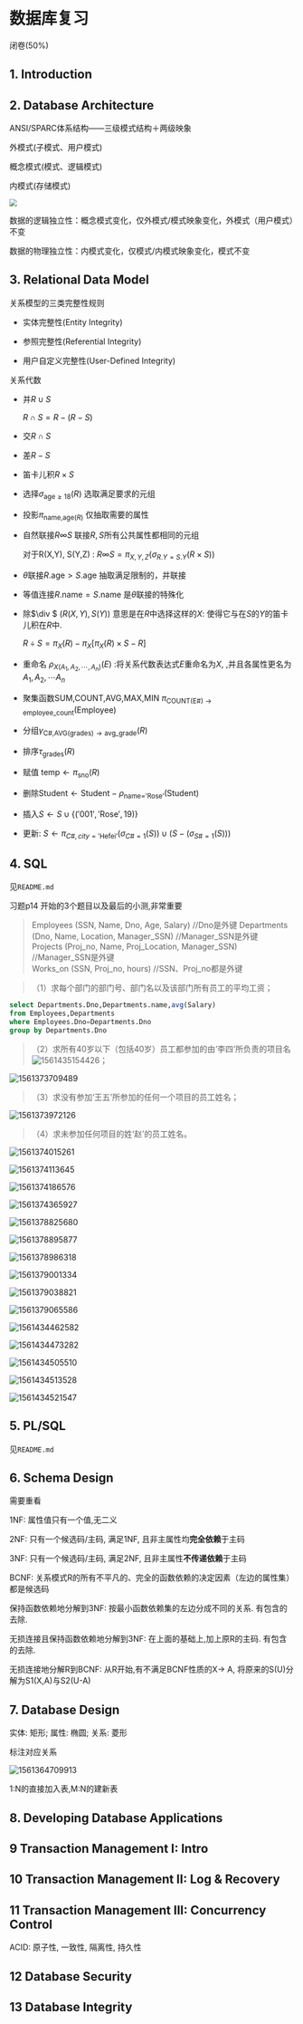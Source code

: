 # 数据库复习

闭卷(50%)

## 1. Introduction

## 2. Database Architecture

ANSI/SPARC体系结构——三级模式结构＋两级映象

外模式(子模式、用户模式)

概念模式(模式、逻辑模式)

内模式(存储模式)

<img src="README.assets/1551744848106.png" style="zoom:80%">

数据的逻辑独立性：概念模式变化，仅外模式/模式映象变化，外模式（用户模式）不变

数据的物理独立性：内模式变化，仅模式/内模式映象变化，模式不变

## 3. Relational Data Model

关系模型的三类完整性规则

- 实体完整性(Entity Integrity)

- 参照完整性(Referential Integrity)

- 用户自定义完整性(User-Defined Integrity)



关系代数

- 并$R \cup S$

  $R\cap S=R-(R-S)$

- 交$R \cap S$	

- 差$R - S$	

- 笛卡儿积$R \times S$

- 选择$\sigma_{\text{age}\ge 18 }(R)$	选取满足要求的元组

- 投影$\pi_{\text{name,age}(R)}$	仅抽取需要的属性

- 自然联接$R \infty S$	联接$R,S$所有公共属性都相同的元组	

  对于R(X,Y), S(Y,Z) : $R\infty S=\pi_{X,Y,Z}(\sigma _{R.Y=S.Y}(R\times S))$

- $\theta$联接$R.\text{age}\gt S.\text{age}$ 抽取满足限制的，并联接

- 等值连接$R.\text{name}=S.\text{name}$ 是$\theta$联接的特殊化

- 除$\div $ ($R(X,Y), S(Y)$) 意思是在$R$中选择这样的$X$: 使得它与在$S$的$Y$的笛卡儿积在$R$中.

  $R\div S=\pi_X(R)-\pi_X[\pi_X(R)\times S-R]$

- 重命名 $\rho_{X(A_1,A_2,\cdots,A_n)}(E)$ :将关系代数表达式$E$重命名为$X$, ,并且各属性更名为$A_1,A_2,\cdots A_n$

- 聚集函数SUM,COUNT,AVG,MAX,MIN	$\pi_{\text{COUNT}(\text{E#})\to \text{employee_count}}(\text{Employee})$

- 分组$\gamma_{\text{C#,AVG(grades)}\to \text{avg_grade}}(R)$

- 排序$\tau_{\text{grades}}(R)$

- 赋值 $\text{temp}\leftarrow \pi_{\text{sno}}(R)$

- 删除$\text{Student}\leftarrow \text{Student}-\rho_{\text{name='Rose'}}(\text{Student})$

- 插入$S \leftarrow S\cup \{('001','\text{Rose}',19)\}$

- 更新: $S\leftarrow \pi_{C\#,city='\text{Hefei}'} (\sigma _{C\#=1}(S))\cup (S-(\sigma_{S\#=1}(S)))$

## 4. SQL

见`README.md`

习题p14 开始的3个题目以及最后的小测,非常重要


> Employees (SSN, Name, Dno, Age, Salary)  //Dno是外键
> Departments (Dno, Name, Location, Manager_SSN)  //Manager_SSN是外键     
> Projects (Proj_no, Name, Proj_Location, Manager_SSN)  //Manager_SSN是外键     
> Works_on (SSN, Proj_no, hours)  //SSN、Proj_no都是外键


>（1）求每个部门的部门号、部门名以及该部门所有员工的平均工资；

```sql
select Departments.Dno,Departments.name,avg(Salary)
from Employees,Departments
where Employees.Dno=Departments.Dno
group by Departments.Dno
```

>（2）求所有40岁以下（包括40岁）员工都参加的由‘李四’所负责的项目名![1561435154426](Review.assets/1561435154426.png)；

![1561373709489](Review.assets/1561373709489.png)

>（3）求没有参加‘王五’所参加的任何一个项目的员工姓名；

![1561373972126](Review.assets/1561373972126.png)

>（4）求未参加任何项目的姓‘赵’的员工姓名。

![1561374015261](Review.assets/1561374015261.png)



![1561374113645](Review.assets/1561374113645.png)

![1561374186576](Review.assets/1561374186576.png)

![1561374365927](Review.assets/1561374365927.png)



![1561378825680](Review.assets/1561378825680.png)

![1561378895877](Review.assets/1561378895877.png)

![1561378986318](Review.assets/1561378986318.png)

![1561379001334](Review.assets/1561379001334.png)

![1561379038821](Review.assets/1561379038821.png)

![1561379065586](Review.assets/1561379065586.png)



![1561434462582](Review.assets/1561434462582.png)

![1561434473282](Review.assets/1561434473282.png)

![1561434505510](Review.assets/1561434505510.png)

![1561434513528](Review.assets/1561434513528.png)

![1561434521547](Review.assets/1561434521547.png)




## 5. PL/SQL

见`README.md`

## 6. Schema Design

需要重看

1NF: 属性值只有一个值,无二义

2NF: 只有一个候选码/主码, 满足1NF, 且非主属性均**完全依赖**于主码

3NF: 只有一个候选码/主码, 满足2NF, 且非主属性**不传递依赖**于主码

BCNF: 关系模式R的所有不平凡的、完全的函数依赖的决定因素（左边的属性集）都是候选码



保持函数依赖地分解到3NF: 按最小函数依赖集的左边分成不同的关系. 有包含的去除.

无损连接且保持函数依赖地分解到3NF: 在上面的基础上,加上原R的主码. 有包含的去除.

无损连接地分解R到BCNF: 从R开始,有不满足BCNF性质的X$\to$ A, 将原来的S(U)分解为S1(X,A)与S2(U-A)

## 7. Database Design

实体: 矩形; 属性: 椭圆; 关系: 菱形

标注对应关系

![1561364709913](Review.assets/1561364709913.png)

1:N的直接加入表,M:N的建新表



## 8. Developing Database Applications

## 9 Transaction Management I: Intro

## 10 Transaction Management II: Log & Recovery

## 11 Transaction Management III: Concurrency Control

ACID: 原子性, 一致性, 隔离性, 持久性



## 12 Database Security

## 13 Database Integrity



